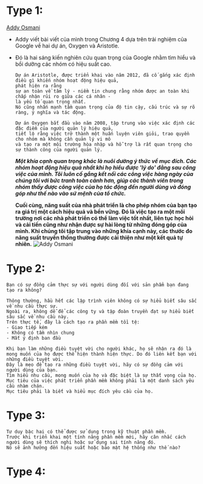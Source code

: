 # Type 1:
[Addy Osmani](https://newsletter.techworld-with-milan.com/p/how-google-build-great-engineering?ref=dailydev)
- Addy viết bài viết của mình trong Chương 4 dựa trên trải nghiệm của Google về hai dự án, Oxygen và Aristotle.
- Đó là hai sáng kiến ​​nghiên cứu quan trọng của Google nhằm tìm hiểu và bồi dưỡng các nhóm có hiệu suất cao.
  ```
  Dự án Aristotle, được triển khai vào năm 2012, đã cố gắng xác định điều gì khiến nhóm hoạt động hiệu quả,
  phát hiện ra rằng
  sự an toàn về tâm lý - niềm tin chung rằng nhóm được an toàn khi chấp nhận rủi ro giữa các cá nhân -
  là yếu tố quan trọng nhất.
  Nó cũng nhấn mạnh tầm quan trọng của độ tin cậy, cấu trúc và sự rõ ràng, ý nghĩa và tác động.
  ```
  ```
  Dự án Oxygen bắt đầu vào năm 2008, tập trung vào việc xác định các đặc điểm của người quản lý hiệu quả,
  tiết lộ rằng việc trở thành một huấn luyện viên giỏi, trao quyền cho nhóm mà không cần quản lý vi mô
  và tạo ra một môi trường hòa nhập và hỗ trợ là rất quan trọng cho sự thành công của người quản lý.
  ```
  ***Một khía cạnh quan trọng khác là nuôi dưỡng ý thức về mục đích. Các nhóm hoạt động hiệu quả nhất khi họ hiểu được 'lý do' đằng sau công việc của mình. Tôi luôn cố gắng kết nối các công việc hàng ngày của chúng tôi với bức tranh toàn cảnh hơn, giúp các thành viên trong nhóm thấy được công việc của họ tác động đến người dùng và đóng góp như thế nào vào sứ mệnh của tổ chức.***

  **Cuối cùng, năng suất của nhà phát triển là cho phép nhóm của bạn tạo ra giá trị một cách hiệu quả và bền vững. Đó là việc tạo ra một môi trường nơi các nhà phát triển có thể làm việc tốt nhất, liên tục học hỏi và cải tiến cũng như nhận được sự hài lòng từ những đóng góp của mình. Khi chúng tôi tập trung vào những khía cạnh này, các thước đo năng suất truyền thống thường được cải thiện như một kết quả tự nhiên.**
  ![Addy Osmani](https://substackcdn.com/image/fetch/f_auto,q_auto:good,fl_progressive:steep/https%3A%2F%2Fsubstack-post-media.s3.amazonaws.com%2Fpublic%2Fimages%2F276baf4e-1a43-470e-81a7-134e31fb9ac6_1522x493.png)

# Type 2:
```
Bạn có sự đồng cảm thực sự với người dùng đối với sản phẩm bạn đang tạo ra không?

Thông thường, hầu hết các lập trình viên không có sự hiểu biết sâu sắc về nhu cầu thực sự.
Ngoài ra, không dễ để các công ty và tập đoàn truyền đạt sự hiểu biết sâu sắc về nhu cầu này. 
Trên thực tế, đây là cách tạo ra phần mềm tồi tệ:
- Giao tiếp kém
- Không có tầm nhìn chung
- Mất ý định ban đầu

Khi bạn làm những điều tuyệt vời cho người khác, họ sẽ nhận ra đó là mong muốn của họ được thể hiện thành hiện thực. Do đó liên kết bạn với những điều tuyệt vời.
Đây là mẹo để tạo ra những điều tuyệt vời, hãy có sự đồng cảm với người dùng của bạn.
Tìm hiểu nhu cầu, mong muốn của họ và đặc biệt là sự thất vọng của họ.
Mục tiêu của việc phát triển phần mềm không phải là một danh sách yêu cầu nhàm chán.
Mục tiêu phải là biết và hiểu mục đích yêu cầu của họ.
```
# Type 3:
```
Tư duy bậc hai có thể được sử dụng trong kỹ thuật phần mềm.
Trước khi triển khai một tính năng phần mềm mới, hãy cân nhắc cách người dùng sẽ thích nghi hoặc sử dụng sai tính năng đó.
Nó sẽ ảnh hưởng đến hiệu suất hoặc bảo mật hệ thống như thế nào?
```
# Type 4:
```
```
